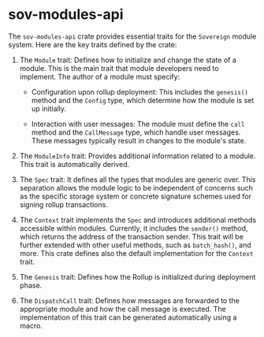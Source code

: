 # sov-modules-api

The `sov-modules-api` crate provides essential traits for the `Sovereign` module system. Here are the key traits defined by the crate:

1. The `Module` trait: Defines how to initialize and change the state of a module. This is the main trait that module developers need to implement. The author of a module must specify:

   - Configuration upon rollup deployment: This includes the `genesis()` method and the `Config` type, which determine how the module is set up initially.

   - Interaction with user messages: The module must define the `call` method and the `CallMessage` type, which handle user messages. These messages typically result in changes to the module's state.

1. The `ModuleInfo` trait: Provides additional information related to a module. This trait is automatically derived.

1. The `Spec` trait: It defines all the types that modules are generic over. This separation allows the module logic to be independent of concerns such as the specific storage system or concrete signature schemes used for signing rollup transactions.

1. The `Context` trait implements the `Spec` and introduces additional methods accessible within modules. Currently, it includes the `sender()` method, which returns the address of the transaction sender. This trait will be further extended with other useful methods, such as `batch_hash()`, and more. This crate defines also the default implementation for the `Context` trait.

1. The `Genesis` trait: Defines how the Rollup is initialized during deployment phase.

1. The `DispatchCall` trait: Defines how messages are forwarded to the appropriate module and how the call message is executed. The implementation of this trait can be generated automatically using a macro.
